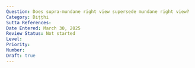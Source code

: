 ```yaml
---
Question: Does supra-mundane right view supersede mundane right view?
Category: Diṭṭhi
Sutta References:
Date Entered: March 30, 2025
Review Status: Not started
Level: 
Priority: 
Number: 
Draft: true
---
```

